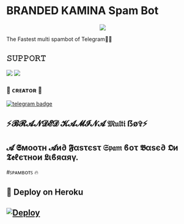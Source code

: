 # BRANDED KAMINA Spam Bot


<p align="center">
  <img src="https://telegra.ph/file/1892b78bacdeb91e47e94.jpg">
</p>

The Fastest multi spambot of Telegram🤞🤞 

## 𝚂𝚄𝙿𝙿𝙾𝚁𝚃 
                          
<a href="https://t.me/SUBHI_WORLD"><img src="https://img.shields.io/badge/Join-SUPPORT%20GROUP-red.svg?logo=Telegram"></a>
<a href="https://t.me/SUBHI_WORLD"><img src="https://img.shields.io/badge/Join-OFFICIAL%20GROUP-red.svg?logo=Telegram"></a>


### 🖤 ᴄʀᴇᴀᴛᴏʀ 🖤

[![telegram badge](https://img.shields.io/badge/𝗕𝗥𝗔𝗡𝗗𝗘𝗗_𝗕𝗛𝗔𝗧𝗔𝗞𝗧𝗜_𝗔𝗧𝗠𝗔-30302f?style=for-the-badge&logo=telegram)](https://t.me/zinda_h_tu_mere_liye_heart_hack)

## ⚡𝓑𝓡𝓐𝓝𝓓𝓔𝓓 𝓚𝓐𝓜𝓘𝓝𝓐 𝔐𝔲𝔩𝔱𝔦 ẞø✞︎⚡
## 𝓐 𝕾мοοτн 𝓐и∂ 𝕱αѕτєѕτ 𝔖𝔭𝔞𝔪 ϐοτ 𝕭αѕє∂ 𝕺и 𝕿𝖊ℓєτнοи 𝕷ιϐяαяγ.

#ꜱᴘᴀᴍʙᴏᴛꜱ 🔥


## 🚀 Deploy on Heroku 
[![Deploy](https://www.herokucdn.com/deploy/button.svg)](https://heroku.com/deploy?template=https://github.com/King98179253/BHATAKTISPAM.git)
------------------------------------------------








